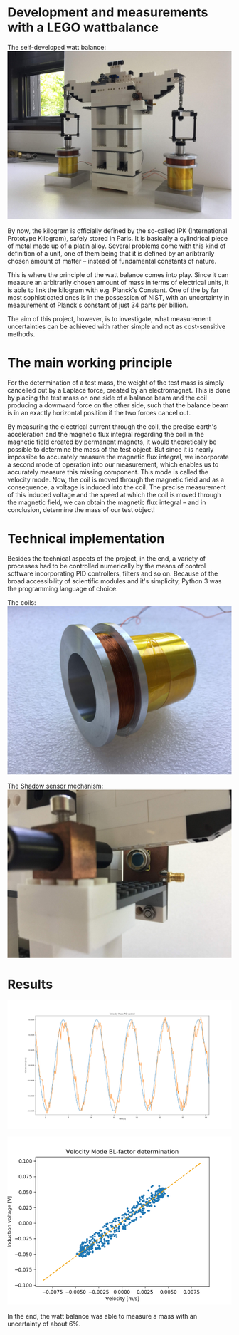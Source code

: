 # Development and measurements with a LEGO wattbalance

The self-developed watt balance: 
![Watt balance](https://github.com/maxvwolff/LegoWattBalanceMPIK/blob/master/Assetes/img/IMG_5068.JPG)

By now, the kilogram is officially defined by the so-called IPK (International Prototype Kilogram), safely stored in Paris. It is basically a cylindrical piece of metal made up of a platin alloy.
Several problems come with this kind of definition of a unit, one of them being that it is defined by an aribtrarily chosen amount of matter – instead of fundamental constants of nature.

This is where the principle of the watt balance comes into play. Since it can measure an arbitrarily chosen amount of mass in terms of electrical units, it is able to link the kilogram with e.g. Planck's Constant.
One of the by far most sophisticated ones is in the possession of NIST, with an uncertainty in measurement of Planck's constant of just 34 parts per billion.

The aim of this project, however, is to investigate, what measurement uncertainties can be achieved with rather simple and not as cost-sensitive methods.

# The main working principle

For the determination of a test mass, the weight of the test mass is simply cancelled out by a Laplace force, created by an electromagnet.
This is done by placing the test mass on one side of a balance beam and the coil producing a downward force on the other side, such that the balance beam is in an exactly horizontal position if the two forces cancel out.

By measuring the electrical current through the coil, the precise earth's acceleration and the magnetic flux integral regarding the coil in the magnetic field created by permanent magnets, it would theoretically be possible to
determine the mass of the test object. But since it is nearly impossibe to accurately measure the magnetic flux integral, we incorporate a second mode of operation into our measurement, which enables us to accurately measure this
missing component. This mode is called the velocity mode. Now, the coil is moved through the magnetic field and as a consequence, a voltage is induced into the coil.
The precise measurement of this induced voltage and the speed at which the coil is moved through the magnetic field, we can obtain the magnetic flux integral – and in conclusion, determine the mass of our test object!

# Technical implementation
Besides the technical aspects of the project, in the end, a variety of processes had to be controlled numerically by the means of control software incorporating PID controllers, filters and so on.
Because of the broad accessibility of scientific modules and it's simplicity, Python 3 was the programming language of choice.

The coils:
![Coils](https://github.com/maxvwolff/LegoWattBalanceMPIK/blob/master/Assetes/img/IMG_5058.JPG)


The Shadow sensor mechanism:
![Shadow Sensor](https://github.com/maxvwolff/LegoWattBalanceMPIK/blob/master/Assetes/img/IMG_5070.JPG)

# Results

![PID control](https://github.com/maxvwolff/LegoWattBalanceMPIK/blob/master/Assetes/img/veloPIDtest2_corrected.png)

![BL determination](https://github.com/maxvwolff/LegoWattBalanceMPIK/blob/master/Assetes/img/veltest1.png)

In the end, the watt balance was able to measure a mass with an uncertainty of about 6%.
